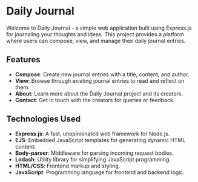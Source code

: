 # Daily Journal

Welcome to Daily Journal - a simple web application built using Express.js for journaling your thoughts and ideas. This project provides a platform where users can compose, view, and manage their daily journal entries.

## Features

- **Compose**: Create new journal entries with a title, content, and author.
- **View**: Browse through existing journal entries to read and reflect on them.
- **About**: Learn more about the Daily Journal project and its creators.
- **Contact**: Get in touch with the creators for queries or feedback.

## Technologies Used

- **Express.js**: A fast, unopinionated web framework for Node.js.
- **EJS**: Embedded JavaScript templates for generating dynamic HTML content.
- **Body-parser**: Middleware for parsing incoming request bodies.
- **Lodash**: Utility library for simplifying JavaScript programming.
- **HTML/CSS**: Frontend markup and styling.
- **JavaScript**: Programming language for frontend and backend logic.


